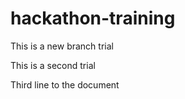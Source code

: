 # hackathon-training
This is a new branch trial

This is a second trial

Third line to the document
